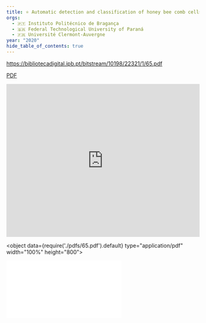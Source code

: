 ```yaml
---
title: ⭐️ Automatic detection and classification of honey bee comb cells using deeplearning
orgs:
  - 🇵🇹 Instituto Politécnico de Bragança
  - 🇧🇷 Federal Technological University of Paraná
  - 🇫🇷 Université Clermont-Auvergne
year: "2020"
hide_table_of_contents: true
---
```

https://bibliotecadigital.ipb.pt/bitstream/10198/22321/1/65.pdf

[PDF](pdfs/65.pdf)


<iframe width="100%" height="400" src="https://www.youtube.com/embed/yTYRx04Xr6E" title="Honey Bee Conservation using Deep Learning" frameborder="0" allow="accelerometer; autoplay; clipboard-write; encrypted-media; gyroscope; picture-in-picture; web-share" referrerpolicy="strict-origin-when-cross-origin" allowfullscreen></iframe>


<object data={require('./pdfs/65.pdf').default} type="application/pdf" width="100%" height="800"></object>

![](pdfs/65.pdf)